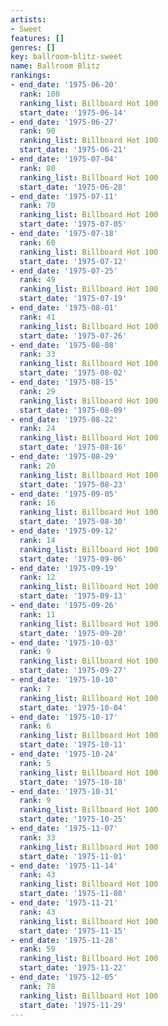```yaml
---
artists:
- Sweet
features: []
genres: []
key: ballroom-blitz-sweet
name: Ballroom Blitz
rankings:
- end_date: '1975-06-20'
  rank: 100
  ranking_list: Billboard Hot 100
  start_date: '1975-06-14'
- end_date: '1975-06-27'
  rank: 90
  ranking_list: Billboard Hot 100
  start_date: '1975-06-21'
- end_date: '1975-07-04'
  rank: 80
  ranking_list: Billboard Hot 100
  start_date: '1975-06-28'
- end_date: '1975-07-11'
  rank: 70
  ranking_list: Billboard Hot 100
  start_date: '1975-07-05'
- end_date: '1975-07-18'
  rank: 60
  ranking_list: Billboard Hot 100
  start_date: '1975-07-12'
- end_date: '1975-07-25'
  rank: 49
  ranking_list: Billboard Hot 100
  start_date: '1975-07-19'
- end_date: '1975-08-01'
  rank: 41
  ranking_list: Billboard Hot 100
  start_date: '1975-07-26'
- end_date: '1975-08-08'
  rank: 33
  ranking_list: Billboard Hot 100
  start_date: '1975-08-02'
- end_date: '1975-08-15'
  rank: 29
  ranking_list: Billboard Hot 100
  start_date: '1975-08-09'
- end_date: '1975-08-22'
  rank: 24
  ranking_list: Billboard Hot 100
  start_date: '1975-08-16'
- end_date: '1975-08-29'
  rank: 20
  ranking_list: Billboard Hot 100
  start_date: '1975-08-23'
- end_date: '1975-09-05'
  rank: 16
  ranking_list: Billboard Hot 100
  start_date: '1975-08-30'
- end_date: '1975-09-12'
  rank: 14
  ranking_list: Billboard Hot 100
  start_date: '1975-09-06'
- end_date: '1975-09-19'
  rank: 12
  ranking_list: Billboard Hot 100
  start_date: '1975-09-13'
- end_date: '1975-09-26'
  rank: 11
  ranking_list: Billboard Hot 100
  start_date: '1975-09-20'
- end_date: '1975-10-03'
  rank: 9
  ranking_list: Billboard Hot 100
  start_date: '1975-09-27'
- end_date: '1975-10-10'
  rank: 7
  ranking_list: Billboard Hot 100
  start_date: '1975-10-04'
- end_date: '1975-10-17'
  rank: 6
  ranking_list: Billboard Hot 100
  start_date: '1975-10-11'
- end_date: '1975-10-24'
  rank: 5
  ranking_list: Billboard Hot 100
  start_date: '1975-10-18'
- end_date: '1975-10-31'
  rank: 9
  ranking_list: Billboard Hot 100
  start_date: '1975-10-25'
- end_date: '1975-11-07'
  rank: 33
  ranking_list: Billboard Hot 100
  start_date: '1975-11-01'
- end_date: '1975-11-14'
  rank: 43
  ranking_list: Billboard Hot 100
  start_date: '1975-11-08'
- end_date: '1975-11-21'
  rank: 43
  ranking_list: Billboard Hot 100
  start_date: '1975-11-15'
- end_date: '1975-11-28'
  rank: 59
  ranking_list: Billboard Hot 100
  start_date: '1975-11-22'
- end_date: '1975-12-05'
  rank: 78
  ranking_list: Billboard Hot 100
  start_date: '1975-11-29'
---
```


